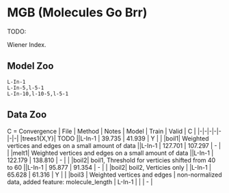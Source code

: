 # MGB (Molecules Go Brr)

TODO:

Wiener Index.

## Model Zoo

```
L-In-1
L-In-5,l-5-1
L-In-10,l-10-5,l-5-1
```

## Data Zoo

C = Convergence
| File | Method | Notes | Model | Train | Valid | C |
|-|-|-|-|-|-|-|
|trees1{X,Y}| TODO ||L-In-1 | 39.735 | 41.939 | Y | |
|boil1| Weighted vertices and edges on a small amount of data ||L-In-1 | 127.701 | 107.297 | - | |
|melt1| Weighted vertices and edges on a small amount of data ||L-In-1 | 122.179 | 138.810 | - | |
|boil2| boil1, Threshold for verticies shifted from 40 to 60 ||L-In-1 | 95.877 | 91.354 | - | |
|boil2| boil2, Verticies only | |L-In-1 | 65.628 | 61.316 | Y | |
|boil3 | Weighted vertices and edges | non-normalized data, added feature: molecule_length | L-In-1 | | | - |
